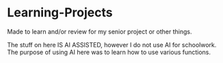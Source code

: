 # Learning-Projects
Made to learn and/or review for my senior project or other things.

The stuff on here IS AI ASSISTED, however I do not use AI for schoolwork. The purpose of using AI here was to learn how to use various functions.